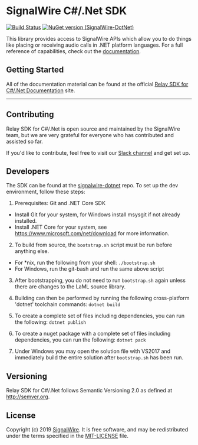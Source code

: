 # SignalWire C#/.Net SDK

[![Build Status](https://ci.signalwire.com/api/badges/signalwire/signalwire-dotnet/status.svg)](https://ci.signalwire.com/signalwire/signalwire-dotnet) [![NuGet version (SignalWire-DotNet)](https://img.shields.io/nuget/v/SignalWire-DotNet.svg?color=brightgreen)](https://www.nuget.org/packages/SignalWire-DotNet/)

This library provides access to SignalWire APIs which allow you to do things like placing or receiving audio calls in .NET platform languages. For a full reference of capabilities, check out the [documentation](https://docs.signalwire.com/topics/relay-sdk-dotnet).

## Getting Started

All of the documentation material can be found at the official [Relay SDK for C#/.Net Documentation](https://docs.signalwire.com/topics/relay-sdk-dotnet) site.

---

## Contributing

Relay SDK for C#/.Net is open source and maintained by the SignalWire team, but we are very grateful for everyone who has contributed and assisted so far.

If you'd like to contribute, feel free to visit our [Slack channel](https://signalwire.community/) and get set up.

## Developers

The SDK can be found at the [signalwire-dotnet](https://github.com/signalwire/signalwire-dotnet) repo. To set up the dev environment, follow these steps:

1. Prerequisites: Git and .NET Core SDK
 * Install Git for your system, for Windows install msysgit if not already installed.
 * Install .NET Core for your system, see https://www.microsoft.com/net/download for more information.

2. To build from source, the `bootstrap.sh` script must be run before anything else.
 * For *nix, run the following from your shell: `./bootstrap.sh`
 * For Windows, run the git-bash and run the same above script

3. After bootstrapping, you do not need to run `bootstrap.sh` again unless there are changes to the LaML source library.

4. Building can then be performed by running the following cross-platform 'dotnet' toolchain commands: `dotnet build`

5. To create a complete set of files including dependencies, you can run the following: `dotnet publish`

6. To create a nuget package with a complete set of files including dependencies, you can run the following: `dotnet pack`

7. Under Windows you may open the solution file with VS2017 and immediately build the entire solution after `bootstrap.sh` has been run.

## Versioning

Relay SDK for C#/.Net follows Semantic Versioning 2.0 as defined at <http://semver.org>.

## License

Copyright (c) 2019 [SignalWire](http://signalwire.com). It is free software, and may be redistributed under the terms specified in the [MIT-LICENSE](https://github.com/signalwire/signalwire-dotnet/blob/master/LICENSE) file.

